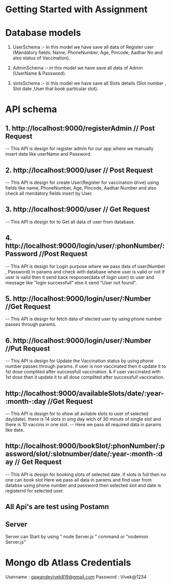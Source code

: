 # Getting Started with Assignment

# Database models
1. UserSchema :- in this model we have save all data of Register user (Mandatory fields: Name, PhoneNumber, Age, Pincode, Aadhar No and also status of Vaccination).

2. AdminSchema :- in this model we have save all data of Admin (UserName & Password).

3. slotsSchema :- in this model we have save all Slots details (Slot number , Slot date ,User that book particular slot).

# API schema

## 1. http://localhost:9000/registerAdmin      // Post Request

-- This API is design for register admin for our app where we manually insert data like userName and Password.

## 2. http://localhost:9000/user       // Post Request

-- This API is design for create User(Register for vaccination drive) using fields like name, PhoneNumber, Age, Pincode, Aadhar Number and also check all mendatory fields insert by User.

## 3. http://localhost:9000/user      // Get Request

--  This API is design for to Get all data of user from database.

## 4. http://localhost:9000/login/user/:phonNumber/:Password    //Post Request

--  This API is design for Login purpose where we pass data of user(Number , Password) in params and check with database where user is valid or not if user is valid then it send back response(data of login user) to user and message like "login successfull" else it send "User not found".

## 5.  http://localhost:9000/login/user/:Number       //Get Request

--  This API is design for fetch data of elected user by using phone number passes through params.

## 6.  http://localhost:9000/login/user/:Number          //Put Request

--  This API is design for Update the Vaccination status by using phone number passes through params. if user is non vaccinated then it update it to 1st dose complited after successfull vaccination.
& if user vaccinated with 1st dose then it update it to all dose complited  after successfull vaccination.

##  http://localhost:9000/availableSlots/date/:year-:month-:day      //Get Request

--  This API is design for to show all avilable slots to user of selected day(date). there is 14 slots in sing day wich of 30 minuts of single slot and there is 10 vaccins in one slot.
--  Here we pass all required data in params like date.

##  http://localhost:9000/bookSlot/:phonNumber/:password/slot/:slotnumber/date/:year-:month-:day     // Get Request
 
--  This API is design for booking slots of selected date. if slots is full then no one can book slot
     Here we pass all data in params and find user from databse using phone number and password then selected slot and date is registerrd for selected user.

 ## All Api's are test using Postamn ##
 
  ## Server
  Server can Start by using " node Server.js " command  or "nodemon Server.js"

 # Mongo db Atlass Credentials

  Username : gawandevivek819@gmail.com
  Password : Vivek@1234

  















